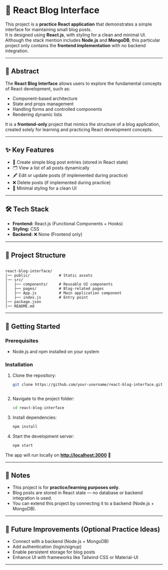 
# 📝 React Blog Interface

This project is a **practice React application** that demonstrates a simple interface for maintaining small blog posts.  
It is designed using **React.js**, with styling for a clean and minimal UI.  
Although the stack mention includes **Node.js** and **MongoDB**, this particular project only contains the **frontend implementation** with no backend integration.

---

## 📌 Abstract

The **React Blog Interface** allows users to explore the fundamental concepts of React development, such as:  
- Component-based architecture  
- State and props management  
- Handling forms and controlled components  
- Rendering dynamic lists  

It is a **frontend-only** project that mimics the structure of a blog application, created solely for learning and practicing React development concepts.

---

## ✨ Key Features

- 📄 Create simple blog post entries (stored in React state)  
- 🗂️ View a list of all posts dynamically  
- 🖋️ Edit or update posts (if implemented during practice)  
- ❌ Delete posts (if implemented during practice)  
- 🎨 Minimal styling for a clean UI  

---

## 🛠️ Tech Stack

- **Frontend:** React.js (Functional Components + Hooks)  
- **Styling:** CSS  
- **Backend:** ❌ None (Frontend only)  

---

## 📂 Project Structure

```

react-blog-interface/
│── public/             # Static assets
│── src/
│   ├── components/     # Reusable UI components
│   ├── pages/          # Blog-related pages
│   ├── App.js          # Main application component
│   ├── index.js        # Entry point
│── package.json
│── README.md

````

---

## 🚀 Getting Started

### Prerequisites
- Node.js and npm installed on your system  

### Installation

1. Clone the repository:
   ```bash
   git clone https://github.com/your-username/react-blog-interface.git
  ```
```

2. Navigate to the project folder:

   ```bash
   cd react-blog-interface
   ```

3. Install dependencies:

   ```bash
   npm install
   ```

4. Start the development server:

   ```bash
   npm start
   ```

The app will run locally on **[http://localhost:3000](http://localhost:3000)** 🎉

---

## 📌 Notes

* This project is for **practice/learning purposes only**.
* Blog posts are stored in React state — no database or backend integration is used.
* You can extend this project by connecting it to a backend (Node.js + MongoDB).

---

## 🌟 Future Improvements (Optional Practice Ideas)

* Connect with a backend (Node.js + MongoDB)
* Add authentication (login/signup)
* Enable persistent storage for blog posts
* Enhance UI with frameworks like Tailwind CSS or Material-UI

---
